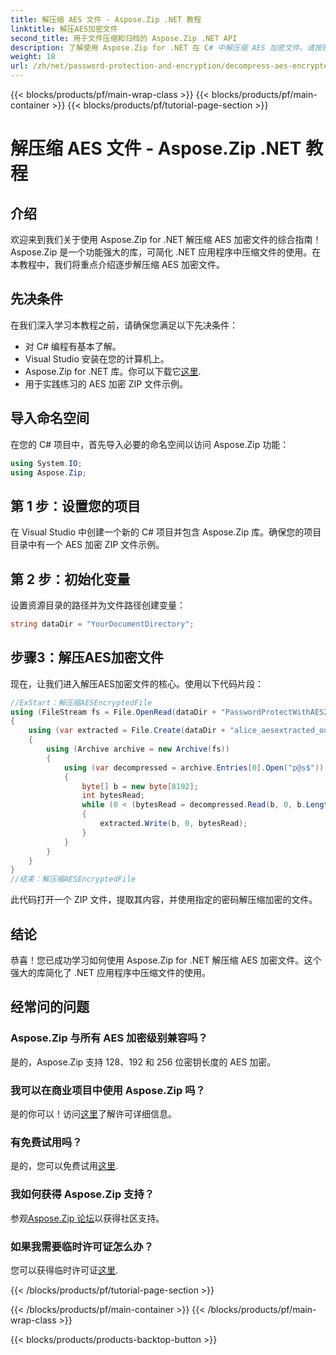 ```yaml
---
title: 解压缩 AES 文件 - Aspose.Zip .NET 教程
linktitle: 解压AES加密文件
second_title: 用于文件压缩和归档的 Aspose.Zip .NET API
description: 了解使用 Aspose.Zip for .NET 在 C# 中解压缩 AES 加密文件。请按照我们的分步指南进行高效的文件处理。
weight: 18
url: /zh/net/password-protection-and-encryption/decompress-aes-encrypted-file/
---
```


{{< blocks/products/pf/main-wrap-class >}}
{{< blocks/products/pf/main-container >}}
{{< blocks/products/pf/tutorial-page-section >}}

# 解压缩 AES 文件 - Aspose.Zip .NET 教程


## 介绍

欢迎来到我们关于使用 Aspose.Zip for .NET 解压缩 AES 加密文件的综合指南！ Aspose.Zip 是一个功能强大的库，可简化 .NET 应用程序中压缩文件的使用。在本教程中，我们将重点介绍逐步解压缩 AES 加密文件。

## 先决条件

在我们深入学习本教程之前，请确保您满足以下先决条件：

- 对 C# 编程有基本了解。
- Visual Studio 安装在您的计算机上。
-  Aspose.Zip for .NET 库。你可以下载它[这里](https://releases.aspose.com/zip/net/).
- 用于实践练习的 AES 加密 ZIP 文件示例。

## 导入命名空间

在您的 C# 项目中，首先导入必要的命名空间以访问 Aspose.Zip 功能：

```csharp
using System.IO;
using Aspose.Zip;
```

## 第 1 步：设置您的项目

在 Visual Studio 中创建一个新的 C# 项目并包含 Aspose.Zip 库。确保您的项目目录中有一个 AES 加密 ZIP 文件示例。

## 第 2 步：初始化变量

设置资源目录的路径并为文件路径创建变量：

```csharp
string dataDir = "YourDocumentDirectory";
```

## 步骤3：解压AES加密文件

现在，让我们进入解压AES加密文件的核心。使用以下代码片段：

```csharp
//ExStart：解压缩AESEncryptedFile
using (FileStream fs = File.OpenRead(dataDir + "PasswordProtectWithAES256_out.zip"))
{
    using (var extracted = File.Create(dataDir + "alice_aesextracted_out.txt"))
    {
        using (Archive archive = new Archive(fs))
        {
            using (var decompressed = archive.Entries[0].Open("p@s$"))
            {
                byte[] b = new byte[8192];
                int bytesRead;
                while (0 < (bytesRead = decompressed.Read(b, 0, b.Length)))
                {
                    extracted.Write(b, 0, bytesRead);
                }
            }
        }
    }
}
//结束：解压缩AESEncryptedFile
```

此代码打开一个 ZIP 文件，提取其内容，并使用指定的密码解压缩加密的文件。

## 结论

恭喜！您已成功学习如何使用 Aspose.Zip for .NET 解压缩 AES 加密文件。这个强大的库简化了 .NET 应用程序中压缩文件的使用。

## 经常问的问题

### Aspose.Zip 与所有 AES 加密级别兼容吗？
是的，Aspose.Zip 支持 128、192 和 256 位密钥长度的 AES 加密。

### 我可以在商业项目中使用 Aspose.Zip 吗？
是的你可以！访问[这里](https://purchase.aspose.com/buy)了解许可详细信息。

### 有免费试用吗？
是的，您可以免费试用[这里](https://releases.aspose.com/).

### 我如何获得 Aspose.Zip 支持？
参观[Aspose.Zip 论坛](https://forum.aspose.com/c/zip/37)以获得社区支持。

### 如果我需要临时许可证怎么办？
您可以获得临时许可证[这里](https://purchase.aspose.com/temporary-license/).


{{< /blocks/products/pf/tutorial-page-section >}}

{{< /blocks/products/pf/main-container >}}
{{< /blocks/products/pf/main-wrap-class >}}

{{< blocks/products/products-backtop-button >}}
